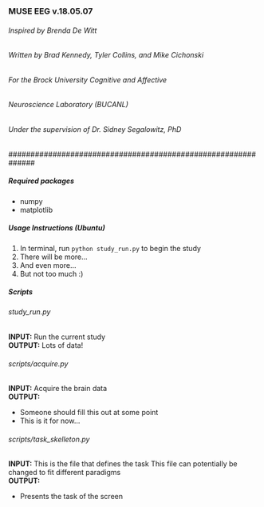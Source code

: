 ### MUSE EEG v.18.05.07  
###### Inspired by Brenda De Witt
###### Written by Brad Kennedy, Tyler Collins, and Mike Cichonski
###### For the Brock University Cognitive and Affective
###### Neuroscience Laboratory (BUCANL) 
###### Under the supervision of Dr. Sidney Segalowitz, PhD
##############################################################

##### Required packages
* numpy
* matplotlib

##### Usage Instructions (Ubuntu)
1. In terminal, run `python study_run.py` to begin the study 
2. There will be more...
3. And even more...
4. But not too much :)

##### Scripts
###### study_run.py

**INPUT:**
Run the current study
<br>
**OUTPUT:**
Lots of data!

###### scripts/acquire.py

**INPUT:**
Acquire the brain data
<br>
**OUTPUT:** 
* Someone should fill this out at some point
* This is it for now...

###### scripts/task_skelleton.py

**INPUT:**
This is the file that defines the task
This file can potentially be changed to fit different paradigms
<br>
**OUTPUT:**
* Presents the task of the screen
